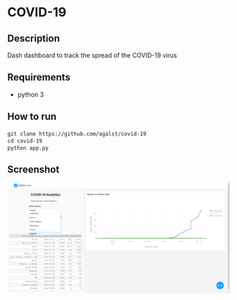 # COVID-19
## Description
Dash dashboard to track the spread of the COVID-19 virus

## Requirements
- python 3

## How to run
```
git clone https://github.com/agalst/covid-19
cd covid-19
python app.py
```


## Screenshot
![screenshot](img/screencapture.png)